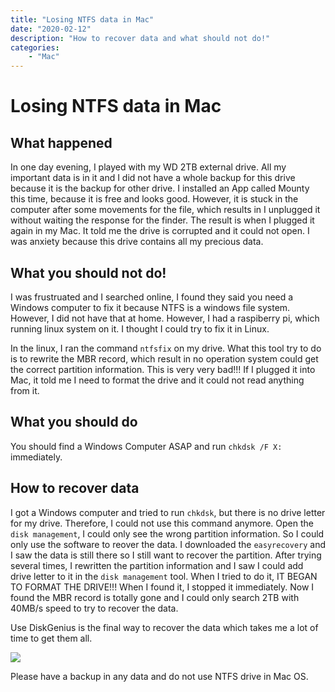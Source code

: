 ```yaml
---
title: "Losing NTFS data in Mac"
date: "2020-02-12"
description: "How to recover data and what should not do!"
categories:
    - "Mac"
---
```



# Losing NTFS data in Mac

## What happened

In one day evening, I played with my WD 2TB external drive. All my important data is in it and I did not have a whole backup for this drive because it is the backup for other drive. I installed an App called Mounty this time, because it is free and looks good. However, it is stuck in the computer after some movements for the file, which results in I unplugged it without waiting the response for the finder. The result is when I plugged it again in my Mac. It told me the drive is corrupted and it could not open. I was anxiety because this drive contains all my precious data. 


## What you should not do!

I was frustruated and I searched online, I found they said you need a Windows computer to fix it because NTFS is a windows file system. However, I did not have that at home. However, I had a raspiberry pi, which running linux system on it. I thought I could try to fix it in Linux. 

In the linux, I ran the command `ntfsfix` on my drive. What this tool try to do is to rewrite the MBR record, which result in no operation system could get the correct partition information. This is very very bad!!! If I plugged it into Mac, it told me I need to format the drive and it could not read anything from it.

## What you should do

You should find a Windows Computer ASAP and run `chkdsk /F X:` immediately.

## How to recover data

I got a Windows computer and tried to run `chkdsk`, but there is no drive letter for my drive. Therefore, I could not use this command anymore. Open the `disk management`, I could only see the wrong partition information. So I could only use the software to reover the data. I downloaded the `easyrecovery` and I saw the data is still there so I still want to recover the partition. After trying several times, I rewritten the partition information and I saw I could add drive letter to it in the `disk management` tool. When I tried to do it, IT BEGAN TO FORMAT THE DRIVE!!! When I found it, I stopped it immediately. Now I found the MBR record is totally gone and I could only search 2TB with 40MB/s speed to try to recover the data. 

Use DiskGenius is the final way to recover the data which takes me a lot of time to get them all.

![](https://mksorb.com/wp-content/uploads/2019/01/DiskGenius-Professional-Crack-Preview.png)


Please have a backup in any data and do not use NTFS drive in Mac OS.